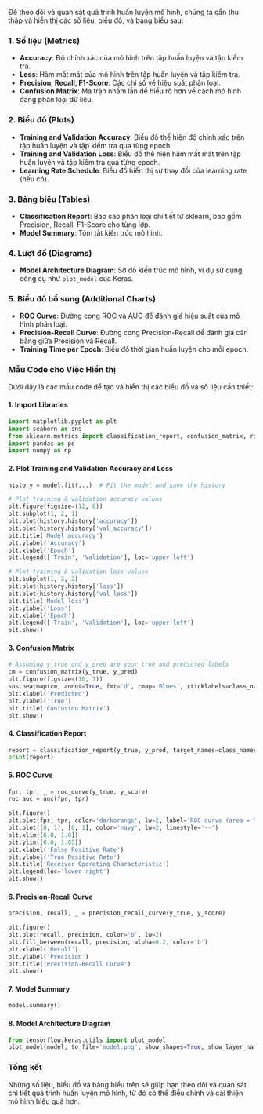 Để theo dõi và quan sát quá trình huấn luyện mô hình, chúng ta cần thu thập và hiển thị các số liệu, biểu đồ, và bảng biểu sau:

### 1. **Số liệu (Metrics)**
- **Accuracy**: Độ chính xác của mô hình trên tập huấn luyện và tập kiểm tra.
- **Loss**: Hàm mất mát của mô hình trên tập huấn luyện và tập kiểm tra.
- **Precision, Recall, F1-Score**: Các chỉ số về hiệu suất phân loại.
- **Confusion Matrix**: Ma trận nhầm lẫn để hiểu rõ hơn về cách mô hình đang phân loại dữ liệu.

### 2. **Biểu đồ (Plots)**
- **Training and Validation Accuracy**: Biểu đồ thể hiện độ chính xác trên tập huấn luyện và tập kiểm tra qua từng epoch.
- **Training and Validation Loss**: Biểu đồ thể hiện hàm mất mát trên tập huấn luyện và tập kiểm tra qua từng epoch.
- **Learning Rate Schedule**: Biểu đồ hiển thị sự thay đổi của learning rate (nếu có).

### 3. **Bảng biểu (Tables)**
- **Classification Report**: Báo cáo phân loại chi tiết từ sklearn, bao gồm Precision, Recall, F1-Score cho từng lớp.
- **Model Summary**: Tóm tắt kiến trúc mô hình.

### 4. **Lượt đồ (Diagrams)**
- **Model Architecture Diagram**: Sơ đồ kiến trúc mô hình, ví dụ sử dụng công cụ như `plot_model` của Keras.

### 5. **Biểu đồ bổ sung (Additional Charts)**
- **ROC Curve**: Đường cong ROC và AUC để đánh giá hiệu suất của mô hình phân loại.
- **Precision-Recall Curve**: Đường cong Precision-Recall để đánh giá cân bằng giữa Precision và Recall.
- **Training Time per Epoch**: Biểu đồ thời gian huấn luyện cho mỗi epoch.

### Mẫu Code cho Việc Hiển thị
Dưới đây là các mẫu code để tạo và hiển thị các biểu đồ và số liệu cần thiết:

#### 1. Import Libraries
```python
import matplotlib.pyplot as plt
import seaborn as sns
from sklearn.metrics import classification_report, confusion_matrix, roc_curve, auc, precision_recall_curve
import pandas as pd
import numpy as np
```

#### 2. Plot Training and Validation Accuracy and Loss
```python
history = model.fit(...)  # Fit the model and save the history

# Plot training & validation accuracy values
plt.figure(figsize=(12, 6))
plt.subplot(1, 2, 1)
plt.plot(history.history['accuracy'])
plt.plot(history.history['val_accuracy'])
plt.title('Model accuracy')
plt.ylabel('Accuracy')
plt.xlabel('Epoch')
plt.legend(['Train', 'Validation'], loc='upper left')

# Plot training & validation loss values
plt.subplot(1, 2, 2)
plt.plot(history.history['loss'])
plt.plot(history.history['val_loss'])
plt.title('Model loss')
plt.ylabel('Loss')
plt.xlabel('Epoch')
plt.legend(['Train', 'Validation'], loc='upper left')
plt.show()
```

#### 3. Confusion Matrix
```python
# Assuming y_true and y_pred are your true and predicted labels
cm = confusion_matrix(y_true, y_pred)
plt.figure(figsize=(10, 7))
sns.heatmap(cm, annot=True, fmt='d', cmap='Blues', xticklabels=class_names, yticklabels=class_names)
plt.xlabel('Predicted')
plt.ylabel('True')
plt.title('Confusion Matrix')
plt.show()
```

#### 4. Classification Report
```python
report = classification_report(y_true, y_pred, target_names=class_names)
print(report)
```

#### 5. ROC Curve
```python
fpr, tpr, _ = roc_curve(y_true, y_score)
roc_auc = auc(fpr, tpr)

plt.figure()
plt.plot(fpr, tpr, color='darkorange', lw=2, label='ROC curve (area = %0.2f)' % roc_auc)
plt.plot([0, 1], [0, 1], color='navy', lw=2, linestyle='--')
plt.xlim([0.0, 1.0])
plt.ylim([0.0, 1.05])
plt.xlabel('False Positive Rate')
plt.ylabel('True Positive Rate')
plt.title('Receiver Operating Characteristic')
plt.legend(loc='lower right')
plt.show()
```

#### 6. Precision-Recall Curve
```python
precision, recall, _ = precision_recall_curve(y_true, y_score)

plt.figure()
plt.plot(recall, precision, color='b', lw=2)
plt.fill_between(recall, precision, alpha=0.2, color='b')
plt.xlabel('Recall')
plt.ylabel('Precision')
plt.title('Precision-Recall Curve')
plt.show()
```

#### 7. Model Summary
```python
model.summary()
```

#### 8. Model Architecture Diagram
```python
from tensorflow.keras.utils import plot_model
plot_model(model, to_file='model.png', show_shapes=True, show_layer_names=True)
```

### Tổng kết
Những số liệu, biểu đồ và bảng biểu trên sẽ giúp bạn theo dõi và quan sát chi tiết quá trình huấn luyện mô hình, từ đó có thể điều chỉnh và cải thiện mô hình hiệu quả hơn.